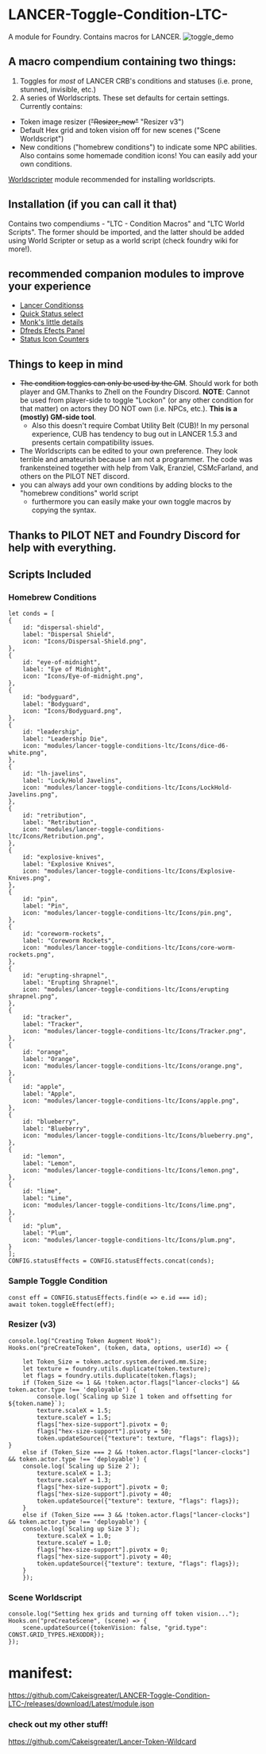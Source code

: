 # LANCER-Toggle-Condition-LTC-
A module for Foundry. Contains macros for LANCER.
![toggle_demo](https://user-images.githubusercontent.com/129597129/233853428-5bd7fb8c-50a9-4d50-b92a-bc5aaec5eaac.gif)

## A macro compendium containing two things: 
1) Toggles for *most* of LANCER CRB's conditions and statuses (i.e. prone, stunned, invisible, etc.)
2) A series of Worldscripts. These set defaults for certain settings. Currently contains:
  - Token image resizer (~~"Resizer_new"~~ "Resizer v3")
  - Default Hex grid and token vision off for new scenes ("Scene Worldscript")
  - New conditions ("homebrew conditions") to indicate some NPC abilities. Also contains some homemade condition icons! You can easily add your own conditions. 

[Worldscripter](https://foundryvtt.com/packages/world-scripter) module recommended for installing worldscripts. 


## Installation (if you can call it that)
Contains two compendiums - "LTC - Condition Macros" and "LTC World Scripts". The former should be imported, and the latter should be added using World Scripter or setup as a world script (check foundry wiki for more!).


## recommended companion modules to improve your experience
- [Lancer Conditionss](https://github.com/Eranziel/lancer-conditions)
- [Quick Status select](https://foundryvtt.com/packages/quick-status-select)
- [Monk's little details](https://foundryvtt.com/packages/monks-little-details)
- [Dfreds Efects Panel](https://github.com/DFreds/dfreds-effects-panel)
- [Status Icon Counters](https://foundryvtt.com/packages/statuscounter)

## Things to keep in mind
- ~~The condition toggles can only be used by the GM~~. Should work for both player and GM.Thanks to Zhell on the Foundry Discord. **NOTE**: Cannot be used from player-side to toggle "Lockon" (or any other condition for that matter) on actors they DO NOT own (i.e. NPCs, etc.). **This is a (mostly) GM-side tool**.
  - Also this doesn't require Combat Utility Belt (CUB)! In my personal experience, CUB has tendency to bug out in LANCER 1.5.3 and presents certain compatibility issues. 
- The Worldscripts can be edited to your own preference. They look terrible and amateurish because I am not a programmer. The code was frankensteined together with help from Valk, Eranziel, CSMcFarland, and others on the PILOT NET discord.
- you can always add your own conditions by adding blocks to the "homebrew conditions" world script
  - furthermore you can easily make your own toggle macros by copying the syntax. 


## Thanks to PILOT NET and Foundry Discord for help with everything.

## Scripts Included
### Homebrew Conditions
```console.log("Adding custom status effects")
let conds = [
{
    id: "dispersal-shield",
    label: "Dispersal Shield",
    icon: "Icons/Dispersal-Shield.png",
},
{
    id: "eye-of-midnight", 
	label: "Eye of Midnight", 
	icon: "Icons/Eye-of-midnight.png",
},
{
    id: "bodyguard", 
	label: "Bodyguard", 
	icon: "Icons/Bodyguard.png",
},
{
	id: "leadership", 
	label: "Leadership Die", 
	icon: "modules/lancer-toggle-conditions-ltc/Icons/dice-d6-white.png",
},
{
	id: "lh-javelins", 
	label: "Lock/Hold Javelins", 
	icon: "modules/lancer-toggle-conditions-ltc/Icons/LockHold-Javelins.png",
},
{
	id: "retribution", 
	label: "Retribution", 
	icon: "modules/lancer-toggle-conditions-ltc/Icons/Retribution.png",
},
{
	id: "explosive-knives", 
	label: "Explosive Knives", 
	icon: "modules/lancer-toggle-conditions-ltc/Icons/Explosive-Knives.png",
},
{
	id: "pin", 
	label: "Pin", 
	icon: "modules/lancer-toggle-conditions-ltc/Icons/pin.png",
},
{
	id: "coreworm-rockets", 
	label: "Coreworm Rockets", 
	icon: "modules/lancer-toggle-conditions-ltc/Icons/core-worm-rockets.png",
},
{
	id: "erupting-shrapnel", 
	label: "Erupting Shrapnel", 
	icon: "modules/lancer-toggle-conditions-ltc/Icons/erupting shrapnel.png",
},
{
	id: "tracker", 
	label: "Tracker", 
	icon: "modules/lancer-toggle-conditions-ltc/Icons/Tracker.png",
},
{
	id: "orange", 
	label: "Orange", 
	icon: "modules/lancer-toggle-conditions-ltc/Icons/orange.png",
},
{
	id: "apple", 
	label: "Apple", 
	icon: "modules/lancer-toggle-conditions-ltc/Icons/apple.png",
},
{
	id: "blueberry", 
	label: "Blueberry", 
	icon: "modules/lancer-toggle-conditions-ltc/Icons/blueberry.png",
},
{
	id: "lemon", 
	label: "Lemon", 
	icon: "modules/lancer-toggle-conditions-ltc/Icons/lemon.png",
},
{
	id: "lime", 
	label: "Lime", 
	icon: "modules/lancer-toggle-conditions-ltc/Icons/lime.png",
},
{
	id: "plum", 
	label: "Plum", 
	icon: "modules/lancer-toggle-conditions-ltc/Icons/plum.png",
}
];
CONFIG.statusEffects = CONFIG.statusEffects.concat(conds);
```
### Sample Toggle Condition
```const id = "your-condition-here";
const eff = CONFIG.statusEffects.find(e => e.id === id);
await token.toggleEffect(eff);
```
### Resizer (v3)
```
console.log("Creating Token Augment Hook");
Hooks.on("preCreateToken", (token, data, options, userId) => {

	let Token_Size = token.actor.system.derived.mm.Size;
	let texture = foundry.utils.duplicate(token.texture);
	let flags = foundry.utils.duplicate(token.flags);
	if (Token_Size <= 1 && !token.actor.flags["lancer-clocks"] && token.actor.type !== 'deployable') {
        console.log(`Scaling up Size 1 token and offsetting for ${token.name}`);
        texture.scaleX = 1.5;
        texture.scaleY = 1.5;
        flags["hex-size-support"].pivotx = 0;
        flags["hex-size-support"].pivoty = 50;
        token.updateSource({"texture": texture, "flags": flags});
}
	else if (Token_Size === 2 && !token.actor.flags["lancer-clocks"] && token.actor.type !== 'deployable') {
	console.log(`Scaling up Size 2`);
        texture.scaleX = 1.3;
        texture.scaleY = 1.3;
        flags["hex-size-support"].pivotx = 0;
        flags["hex-size-support"].pivoty = 40;
        token.updateSource({"texture": texture, "flags": flags});
	}
	else if (Token_Size === 3 && !token.actor.flags["lancer-clocks"] && token.actor.type !== 'deployable') {
	console.log(`Scaling up Size 3`);
        texture.scaleX = 1.0;
        texture.scaleY = 1.0;
        flags["hex-size-support"].pivotx = 0;
        flags["hex-size-support"].pivoty = 40;
        token.updateSource({"texture": texture, "flags": flags});
	}
	});
  ```
### Scene Worldscript
```
console.log("Setting hex grids and turning off token vision...");
Hooks.on("preCreateScene", (scene) => {
	scene.updateSource({tokenVision: false, "grid.type": CONST.GRID_TYPES.HEXODDR});
});
```
# manifest:
https://github.com/Cakeisgreater/LANCER-Toggle-Condition-LTC-/releases/download/Latest/module.json

### check out my other stuff!
https://github.com/Cakeisgreater/Lancer-Token-Wildcard
